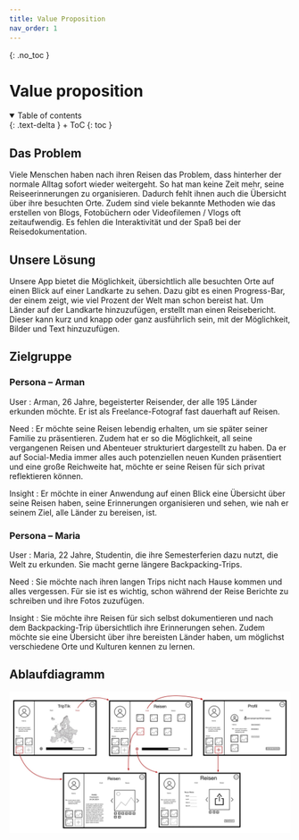 ```yaml
---
title: Value Proposition
nav_order: 1
---
```


{: .no_toc }
# Value proposition

<details open markdown="block">
{: .text-delta }
<summary>Table of contents</summary>
+ ToC
{: toc }
</details>

## Das Problem

Viele Menschen haben nach ihren Reisen das Problem, dass hinterher der normale Alltag sofort wieder weitergeht. So hat man keine Zeit mehr, seine Reiseerinnerungen zu organisieren. Dadurch fehlt ihnen auch die Übersicht über ihre besuchten Orte. Zudem sind viele bekannte Methoden wie das erstellen von Blogs, Fotobüchern oder Videofilemen / Vlogs oft zeitaufwendig. Es fehlen die Interaktivität und der Spaß bei der Reisedokumentation.

## Unsere Lösung

Unsere App bietet die Möglichkeit, übersichtlich alle besuchten Orte auf einen Blick auf einer Landkarte zu sehen. Dazu gibt es einen Progress-Bar, der einem zeigt, wie viel Prozent der Welt man schon bereist hat. Um Länder auf der Landkarte hinzuzufügen, erstellt man einen Reisebericht. Dieser kann kurz und knapp oder ganz ausführlich sein, mit der Möglichkeit, Bilder und Text hinzuzufügen.

## Zielgruppe

### Persona – Arman

User
: Arman, 26 Jahre, begeisterter Reisender, der alle 195 Länder erkunden möchte. Er ist als Freelance-Fotograf fast dauerhaft auf Reisen.

Need
: Er möchte seine Reisen lebendig erhalten, um sie später seiner Familie zu präsentieren. Zudem hat er so die Möglichkeit, all seine vergangenen Reisen und Abenteuer strukturiert dargestellt zu haben. Da er auf Social-Media immer alles auch potenziellen neuen Kunden präsentiert und eine große Reichweite hat, möchte er seine Reisen für sich privat reflektieren können.

Insight
: Er möchte in einer Anwendung auf einen Blick eine Übersicht über seine Reisen haben, seine Erinnerungen organisieren und sehen, wie nah er seinem Ziel, alle Länder zu bereisen, ist.

### Persona – Maria

User
: Maria, 22 Jahre, Studentin, die ihre Semesterferien dazu nutzt, die Welt zu erkunden. Sie macht gerne längere Backpacking-Trips.

Need
: Sie möchte nach ihren langen Trips nicht nach Hause kommen und alles vergessen. Für sie ist es wichtig, schon während der Reise Berichte zu schreiben und ihre Fotos zuzufügen.

Insight
: Sie möchte ihre Reisen für sich selbst dokumentieren und nach dem Backpacking-Trip übersichtlich ihre Erinnerungen sehen. Zudem möchte sie eine Übersicht über ihre bereisten Länder haben, um möglichst verschiedene Orte und Kulturen kennen zu lernen.

## Ablaufdiagramm

![Ablaufdiagramm TripTik](assets/images/Ablaufdiagramm.jpg "Ablaufdiagramm TripTik")